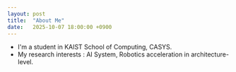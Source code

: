 ```yaml
---
layout: post
title:  "About Me"
date:   2025-10-07 18:00:00 +0900
---
```


- I'm a student in KAIST School of Computing, CASYS.
- My research interests : AI System, Robotics acceleration in architecture-level.